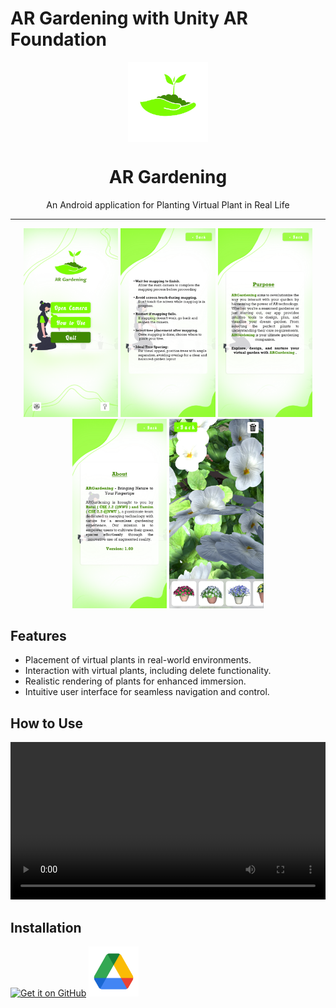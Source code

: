 AR Gardening with Unity AR Foundation
============

<div align="center">
    <img src="./docs/LogoFinal.png" width="128" height="128" style="display: block; margin: 0 auto"/>
    <h1>AR Gardening</h1>
    <p>An Android application for Planting Virtual Plant in Real Life</p>
</div>

---

<p align="center">
  <img src="./docs/home_page.png" width="30%" />
  <img src="./docs/how_to_use_page.png" width="30%" />
  <img src="./docs/purpose_page.png" width="30%" />
  <img src="./docs/about_page.png" width="30%" />
  <img src="./docs/camera_page.png" width="30%" />
  
</p>

## Features
- Placement of virtual plants in real-world environments.
- Interaction with virtual plants, including delete functionality.
- Realistic rendering of plants for enhanced immersion.
- Intuitive user interface for seamless navigation and control.

## How to Use
<p align="center">
  <video controls width="100%">
    <source src="./docs/how to use.mp4" type="video/mp4">
    Your browser does not support the video tag.
  </video>

</p>


## Installation
[<img src="https://github.com/machiav3lli/oandbackupx/blob/034b226cea5c1b30eb4f6a6f313e4dadcbb0ece4/badge_github.png"
    alt="Get it on GitHub"
    height="80">](https://github.com/rhr18818/AR-Gardening/releases/download/v-1.00/Garden.Planne1.apk)
[<img src="./docs/drive_logo.png"
    alt="Get it on Drive"
    height="80">](https://drive.google.com/file/d/1GIS80RqhpccKifLg3499Jt2SV2khNfPh/view?usp=drive_link)